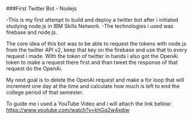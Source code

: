 ###First Twitter Bot - Nodejs

-This is my first attempt to build and deploy a twitter bot after i initiated studying node.js in IBM Skills Network.
-The technologies i used was firebase and node.js.

The core idea of this bot was to be able to request the tokens with node.js from the twitter API v2, keep that key on the firebase and use that to every request i made.
With the token of twitter in hands i also got the OpenAi token to make a request there first and than tweet the response of that request do the OpenAi.

My next goal is to delete the OpenAi request and make a for loop that will increment one day at the time and calculate how much is left to end the college period of that semester.

To guide me i used a YouTube Video and i will attach the link bellow:
https://www.youtube.com/watch?v=khGq2w4xdjw
